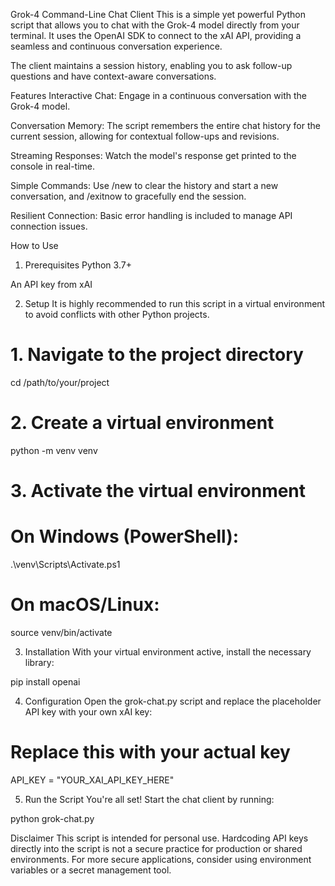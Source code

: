 Grok-4 Command-Line Chat Client
This is a simple yet powerful Python script that allows you to chat with the Grok-4 model directly from your terminal. It uses the OpenAI SDK to connect to the xAI API, providing a seamless and continuous conversation experience.

The client maintains a session history, enabling you to ask follow-up questions and have context-aware conversations.

Features
Interactive Chat: Engage in a continuous conversation with the Grok-4 model.

Conversation Memory: The script remembers the entire chat history for the current session, allowing for contextual follow-ups and revisions.

Streaming Responses: Watch the model's response get printed to the console in real-time.

Simple Commands: Use /new to clear the history and start a new conversation, and /exitnow to gracefully end the session.

Resilient Connection: Basic error handling is included to manage API connection issues.

How to Use
1. Prerequisites
Python 3.7+

An API key from xAI

2. Setup
It is highly recommended to run this script in a virtual environment to avoid conflicts with other Python projects.

# 1. Navigate to the project directory
cd /path/to/your/project

# 2. Create a virtual environment
python -m venv venv

# 3. Activate the virtual environment
# On Windows (PowerShell):
.\venv\Scripts\Activate.ps1
# On macOS/Linux:
source venv/bin/activate

3. Installation
With your virtual environment active, install the necessary library:

pip install openai

4. Configuration
Open the grok-chat.py script and replace the placeholder API key with your own xAI key:

# Replace this with your actual key
API_KEY = "YOUR_XAI_API_KEY_HERE"

5. Run the Script
You're all set! Start the chat client by running:

python grok-chat.py

Disclaimer
This script is intended for personal use. Hardcoding API keys directly into the script is not a secure practice for production or shared environments. For more secure applications, consider using environment variables or a secret management tool.
